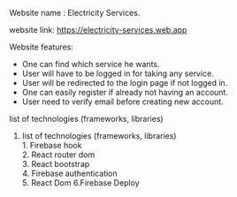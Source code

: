 Website name : Electricity Services.

website link: https://electricity-services.web.app

Website features: <br />

* One can find which service he wants.
* User will have to be logged in for taking any service.
* User will be redirected to the login page if not logged in.
* One can easily register if already not having an account.
* User need to verify email before creating new account.

 list of technologies (frameworks, libraries) <br />

   1. list of technologies (frameworks, libraries) <br />
              1. Firebase hook<br />
              2. React router dom<br />
              3. React bootstrap<br />
              4. Firebase authentication<br />
              5. React Dom
              6.Firebase Deploy
              
          